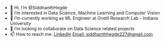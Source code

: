 - 👋 Hi, I’m @SiddhanthHegde
- 👀 I’m interested in Data Science, Machine Learning and Computer Vision
- 🌱 I’m currently working as ML Engineer at Oneill Research Lab - Indiana University
- 💞️ I’m looking to collaborate on Data Science related projects
- 📫 How to reach me: [LinkedIn](https://www.linkedin.com/in/siddhanthhegde/) [Email: siddhanthhegde227@gmail.com](mailto:siddhanthhegde227@gmail.com)

<!---
SiddhanthHegde/SiddhanthHegde is a ✨ special ✨ repository because its `README.md` (this file) appears on your GitHub profile.
You can click the Preview link to take a look at your changes.
--->
